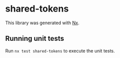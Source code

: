 # shared-tokens

This library was generated with [Nx](https://nx.dev).

## Running unit tests

Run `nx test shared-tokens` to execute the unit tests.
